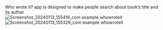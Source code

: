 Who wrote it? app is designed to make people search about book’s title and its author       
![Screenshot_20240113_155416_com example whowroteit](https://github.com/omar7311/Who-Wrote-it-/assets/62680716/af929174-6580-49ff-985a-664afd5278a3)
![Screenshot_20240113_155329_com example whowroteit](https://github.com/omar7311/Who-Wrote-it-/assets/62680716/1dad8545-7255-40bc-be79-517dfdd39b23)
